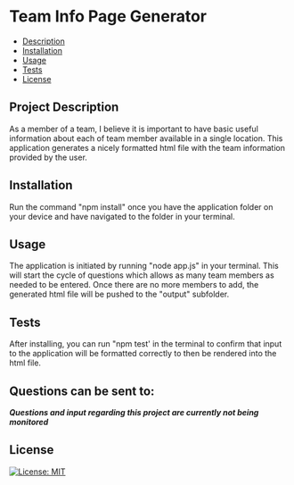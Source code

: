 # Team Info Page Generator

* [Description](#description)
* [Installation](#installation)
* [Usage](#usage)
* [Tests](#tests)
* [License](#license)

## <a name="description"></a>Project Description

As a member of a team, I believe it is important to have basic useful information about each of team member available in a single location. This application generates a nicely formatted html file with the team information provided by the user.

## <a name="installation"></a>Installation

Run the command "npm install" once you have the application folder on your device and have navigated to the folder in your terminal.

## <a name="usage"></a>Usage

The application is initiated by running "node app.js" in your terminal. This will start the cycle of questions which allows as many team members as needed to be entered. Once there are no more members to add, the generated html file will be pushed to the "output" subfolder.

## <a name="tests"></a>Tests

After installing, you can run "npm test' in the terminal to confirm that input to the application will be formatted correctly to then be rendered into the html file.

## <a name="Questions"></a>Questions can be sent to:

__*Questions and input regarding this project are currently not being monitored*__

## <a name="license"></a>License

[![License: MIT](https://img.shields.io/badge/License-MIT-blue.svg)](https://opensource.org/licenses/MIT)